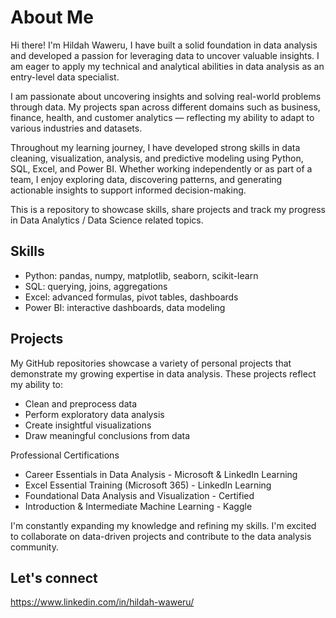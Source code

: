 # About Me

Hi there! I'm Hildah Waweru, I have built a solid foundation in data analysis and developed a passion for leveraging data to uncover valuable insights. I am eager to apply my technical and analytical abilities in data analysis as an entry-level data specialist.

I am passionate about uncovering insights and solving real-world problems through data. My projects span across different domains such as business, finance, health, and customer analytics — reflecting my ability to adapt to various industries and datasets.

Throughout my learning journey, I have developed strong skills in data cleaning, visualization, analysis, and predictive modeling using Python, SQL, Excel, and Power BI. Whether working independently or as part of a team, I enjoy exploring data, discovering patterns, and generating actionable insights to support informed decision-making.

This is a repository to showcase skills, share projects and track my progress in Data Analytics / Data Science related topics.

## Skills
- Python: pandas, numpy, matplotlib, seaborn, scikit-learn
- SQL: querying, joins, aggregations
- Excel: advanced formulas, pivot tables, dashboards
- Power BI: interactive dashboards, data modeling



## Projects
My GitHub repositories showcase a variety of personal projects that demonstrate my growing expertise in data analysis. These projects reflect my ability to:
- Clean and preprocess data
- Perform exploratory data analysis
- Create insightful visualizations
- Draw meaningful conclusions from data

Professional Certifications 
- Career Essentials in Data Analysis - Microsoft & LinkedIn Learning 
- Excel Essential Training (Microsoft 365) - LinkedIn Learning 
- Foundational Data Analysis and Visualization - Certified 
- Introduction & Intermediate Machine Learning - Kaggle

I'm constantly expanding my knowledge and refining my skills. I'm excited to collaborate on data-driven projects and contribute to the data analysis community.

## Let's connect
https://www.linkedin.com/in/hildah-waweru/
